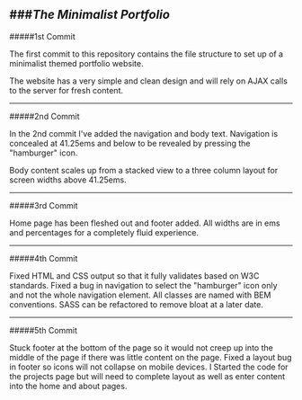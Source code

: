 ###*The Minimalist Portfolio*
------
#####1st Commit

The first commit to this repository contains the file structure to set up of a minimalist themed portfolio website. 

The website has a very simple and clean design and will rely on AJAX calls to the server for fresh content.

------
#####2nd Commit

In the 2nd commit I've added the navigation and body text. Navigation is concealed at 41.25ems and below to be revealed by pressing the "hamburger" icon.

Body content scales up from a stacked view to a three column layout for screen widths above 41.25ems.

------
#####3rd Commit

Home page has been fleshed out and footer added. All widths are in ems and percentages for a completely fluid experience. 

------
#####4th Commit

Fixed HTML and CSS output so that it fully validates based on W3C standards. Fixed a bug in navigation to select the "hamburger" icon only and not the whole navigation element. All classes are named with BEM conventions. SASS can be refactored to remove bloat at a later date.

------
#####5th Commit

Stuck footer at the bottom of the page so it would not creep up into the middle of the page if there was little content on the page. Fixed a layout bug in footer so icons will not collapse on mobile devices. I Started the code for the projects page but will need to complete layout as well as enter content into the home and about pages.

